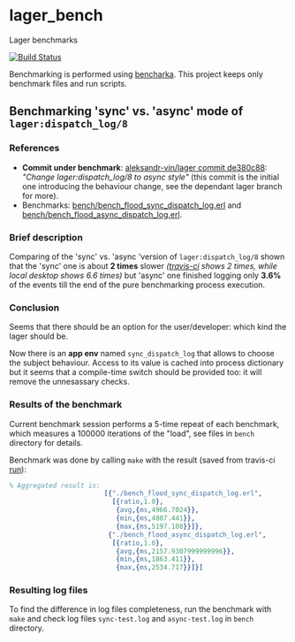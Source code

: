 # lager_bench

Lager benchmarks

[![Build Status](https://secure.travis-ci.org/aleksandr-vin/lager_bench.png)](http://travis-ci.org/aleksandr-vin/lager_bench)

Benchmarking is performed using [bencharka](https://github.com/aleksandr-vin/bencharka). This project keeps only benchmark files and run scripts.


## Benchmarking 'sync' vs. 'async' mode of `lager:dispatch_log/8`

### References

* **Commit under benchmark**: [aleksandr-vin/lager commit de380c88](https://github.com/aleksandr-vin/lager/commit/de380c88): *"Change lager:dispatch_log/8 to async style"* (this commit is the initial one introducing the behaviour change, see the dependant lager branch for more).
* Benchmarks: [bench/bench_flood_sync_dispatch_log.erl](https://github.com/aleksandr-vin/lager_bench/blob/master/bench/bench_flood_sync_dispatch_log.erl) and [bench/bench_flood_async_dispatch_log.erl](https://github.com/aleksandr-vin/lager_bench/blob/master/bench/bench_flood_async_dispatch_log.erl).


### Brief description

Comparing of the 'sync' vs. 'async 'version of `lager:dispatch_log/8` shown that the 'sync' one is about **2 times** slower *([travis-ci](https://travis-ci.org/aleksandr-vin/lager_bench/jobs/3440273) shows 2 times, while local desktop shows 6.6 times)* but 'async' one finished logging only **3.6%** of the events till the end of the pure benchmarking process execution.


### Conclusion

Seems that there should be an option for the user/developer: which kind the lager should be.

Now there is an **app env** named `sync_dispatch_log` that allows to
choose the subject behaviour. Access to its value is cached into
process dictionary but it seems that a compile-time switch should be
provided too: it will remove the unnesassary checks.

### Results of the benchmark

Current benchmark session performs a 5-time repeat of each benchmark, which measures a 100000 iterations of the "load", see files in `bench` directory for details.

Benchmark was done by calling `make` with the result (saved from travis-ci [run](https://travis-ci.org/aleksandr-vin/lager_bench/jobs/3440273)):
```erlang
% Aggregated result is:
                        [{"./bench_flood_sync_dispatch_log.erl",
                          [{ratio,1.0},
                           {avg,{ms,4966.7024}},
                           {min,{ms,4807.441}},
                           {max,{ms,5197.108}}]},
                         {"./bench_flood_async_dispatch_log.erl",
                          [{ratio,1.0},
                           {avg,{ms,2157.9307999999996}},
                           {min,{ms,1863.411}},
                           {max,{ms,2534.717}}]}]
```

### Resulting log files

To find the difference in log files completeness, run the benchmark with `make` and check log files `sync-test.log` and `async-test.log` in `bench` directory.
